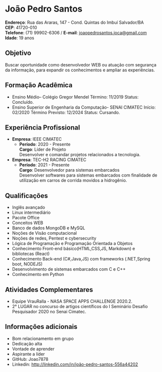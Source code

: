 # **João Pedro Santos**
**Endereço**: Rua das Araras, 147 - Cond. Quintas do Imbuí
Salvador/BA   
**CEP**: 41720-010  
**Telefone**: (71) 99902-6306 / **E-mail**: joaopedrosantos.joca@gmail.com  
**Idade**: 19 anos
## **Objetivo**
Buscar oportunidade como desenvolvedor WEB ou atuação com segurança da
informação, para expandir os conhecimentos e ampliar as experiências.
## **Formação Acadêmica**
* Ensino Médio– Colégio Gregor Mendel Término: 11/2019 Status: Concluído.
* Ensino Superior de Engenharia da Computação- SENAI CIMATEC Início: 02/2020 Término
Previsto: 12/2024 Status: Cursando.
## **Experiência Profissional**
* **Empresa**: IEEE CIMATEC  
  *  **Período**: 2020 - Presente  
    **Cargo**: Líder de Projeto  
    Desenvolver e comandar projetos relacionados a tecnologia.
* **Empresa**: TEC-H2 RACING CIMATEC 
  *  **Período**: 2021 - Presente  
    **Cargo**: Desenvolvedor para sistemas embarcados  
    Desenvolver softwares para sistemas embarcados com finalidade de
    utilização em carros de corrida movidos a hidrogênio.
## **Qualificações**
* Inglês avançado
* Linux intermediário
* Pacote Office
* Conceitos WEB
* Banco de dados MongoDB e MySQL
* Noções de Visão computacional
* Noções de redes, Pentest e cybersecurity
* Lógica de Programação e Programação Orientada a Objetos
* Conhecimento Front-end básico(HTML,CSS,JS, Markdown) e bibliotecas (React)
* Conhecimento Back-end (C#,Java,JS) com frameworks (.NET,Spring boot, NODEJS)
* Desenvolvimento de sistemas embarcados com C e C++
* Conhecimento em Python
## **Atividades Complementares**
* Equipe VrauRalla - NASA SPACE APPS CHALLENGE 2020.2.
* 2° LUGAR no concurso de artigos científicos do I Seminário Desafio Pesquisador
2020 no Senai Cimatec.
## **Informações adicionais**
* Bom relacionamento em grupo
* Dedicação alta
* Vontade de aprender
* Aspirante a líder
* GitHub: Joao7878
* Linkedin: http://linkedin.com/in/joão-pedro-santos-556a44202